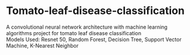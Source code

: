 # Tomato-leaf-disease-classification
A convolutional neural network architecture with machine learning algorithms project for tomato leaf disease classification <br>
Models Used: Resnet 50, Random Forest, Decision Tree, Support Vector Machine, K-Nearest Neighbor
